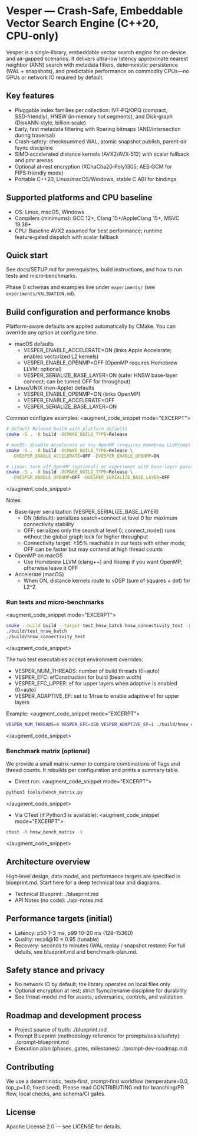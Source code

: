 # Vesper — Crash‑Safe, Embeddable Vector Search Engine (C++20, CPU‑only)

Vesper is a single‑library, embeddable vector search engine for on‑device and air‑gapped scenarios. It delivers ultra‑low latency approximate nearest neighbor (ANN) search with metadata filters, deterministic persistence (WAL + snapshots), and predictable performance on commodity CPUs—no GPUs or network IO required by default.

## Key features
- Pluggable index families per collection: IVF‑PQ/OPQ (compact, SSD‑friendly), HNSW (in‑memory hot segments), and Disk‑graph (DiskANN‑style, billion‑scale)
- Early, fast metadata filtering with Roaring bitmaps (AND/intersection during traversal)
- Crash‑safety: checksummed WAL, atomic snapshot publish, parent‑dir fsync discipline
- SIMD‑accelerated distance kernels (AVX2/AVX‑512) with scalar fallback and pmr arenas
- Optional at‑rest encryption (XChaCha20‑Poly1305; AES‑GCM for FIPS‑friendly mode)
- Portable C++20, Linux/macOS/Windows, stable C ABI for bindings

## Supported platforms and CPU baseline
- OS: Linux, macOS, Windows
- Compilers (minimums): GCC 12+, Clang 15+/AppleClang 15+, MSVC 19.36+
- CPU: Baseline AVX2 assumed for best performance; runtime feature‑gated dispatch with scalar fallback

## Quick start
See docs/SETUP.md for prerequisites, build instructions, and how to run tests and micro‑benchmarks.

Phase 0 schemas and examples live under `experiments/` (see `experiments/VALIDATION.md`).

## Build configuration and performance knobs

Platform-aware defaults are applied automatically by CMake. You can override any option at configure time.

- macOS defaults
  - VESPER_ENABLE_ACCELERATE=ON (links Apple Accelerate; enables vectorized L2 kernels)
  - VESPER_ENABLE_OPENMP=OFF (OpenMP requires Homebrew LLVM; optional)
  - VESPER_SERIALIZE_BASE_LAYER=ON (safer HNSW base-layer connect; can be turned OFF for throughput)
- Linux/UNIX (non-Apple) defaults
  - VESPER_ENABLE_OPENMP=ON (links OpenMP)
  - VESPER_ENABLE_ACCELERATE=OFF
  - VESPER_SERIALIZE_BASE_LAYER=ON

Common configure examples:
<augment_code_snippet mode="EXCERPT">
````bash
# Default Release build with platform defaults
cmake -S . -B build -DCMAKE_BUILD_TYPE=Release

# macOS: disable Accelerate or try OpenMP (requires Homebrew LLVM/omp)
cmake -S . -B build -DCMAKE_BUILD_TYPE=Release \
  -DVESPER_ENABLE_ACCELERATE=OFF -DVESPER_ENABLE_OPENMP=ON

# Linux: turn off OpenMP (optional) or experiment with base-layer parallelism
cmake -S . -B build -DCMAKE_BUILD_TYPE=Release \
  -DVESPER_ENABLE_OPENMP=OFF -DVESPER_SERIALIZE_BASE_LAYER=OFF
````
</augment_code_snippet>

Notes
- Base-layer serialization (VESPER_SERIALIZE_BASE_LAYER)
  - ON (default): serializes search+connect at level 0 for maximum connectivity stability
  - OFF: serializes only the search at level 0; connect_node() runs without the global graph lock for higher throughput
  - Connectivity target: ≥95% reachable in our tests with either mode; OFF can be faster but may contend at high thread counts
- OpenMP on macOS
  - Use Homebrew LLVM (clang++) and libomp if you want OpenMP; otherwise leave it OFF
- Accelerate (macOS)
  - When ON, distance kernels route to vDSP (sum of squares + dot) for L2^2

### Run tests and micro-benchmarks
<augment_code_snippet mode="EXCERPT">
````bash
cmake --build build --target test_hnsw_batch hnsw_connectivity_test -j
./build/test_hnsw_batch
./build/hnsw_connectivity_test
````
</augment_code_snippet>

The two test executables accept environment overrides:
- VESPER_NUM_THREADS: number of build threads (0=auto)
- VESPER_EFC: efConstruction for build (beam width)
- VESPER_EFC_UPPER: ef for upper layers when adaptive is enabled (0=auto)
- VESPER_ADAPTIVE_EF: set to 1/true to enable adaptive ef for upper layers

Example:
<augment_code_snippet mode="EXCERPT">
````bash
VESPER_NUM_THREADS=4 VESPER_EFC=150 VESPER_ADAPTIVE_EF=1 ./build/hnsw_connectivity_test
````
</augment_code_snippet>

### Benchmark matrix (optional)
We provide a small matrix runner to compare combinations of flags and thread counts. It rebuilds per configuration and prints a summary table.

- Direct run:
<augment_code_snippet mode="EXCERPT">
````bash
python3 tools/bench_matrix.py
````
</augment_code_snippet>

- Via CTest (if Python3 is available):
<augment_code_snippet mode="EXCERPT">
````bash
ctest -R hnsw_bench_matrix -V
````
</augment_code_snippet>

## Architecture overview
High‑level design, data model, and performance targets are specified in blueprint.md. Start here for a deep technical tour and diagrams.
- Technical Blueprint: ./blueprint.md
- API Notes (no code): ./api-notes.md

## Performance targets (initial)
- Latency: p50 1–3 ms, p99 10–20 ms (128–1536D)
- Quality: recall@10 ≈ 0.95 (tunable)
- Recovery: seconds to minutes (WAL replay / snapshot restore)
For full details, see blueprint.md and benchmark-plan.md.

## Safety stance and privacy
- No network IO by default; the library operates on local files only
- Optional encryption at rest; strict fsync/rename discipline for durability
- See threat-model.md for assets, adversaries, controls, and validation

## Roadmap and development process
- Project source of truth: ./blueprint.md
- Prompt Blueprint (methodology reference for prompts/evals/safety): ./prompt-blueprint.md
- Execution plan (phases, gates, milestones): ./prompt-dev-roadmap.md

## Contributing
We use a deterministic, tests‑first, prompt‑first workflow (temperature=0.0, top_p=1.0, fixed seed). Please read CONTRIBUTING.md for branching/PR flow, local checks, and schema/CI gates.

## License
Apache License 2.0 — see LICENSE for details.

